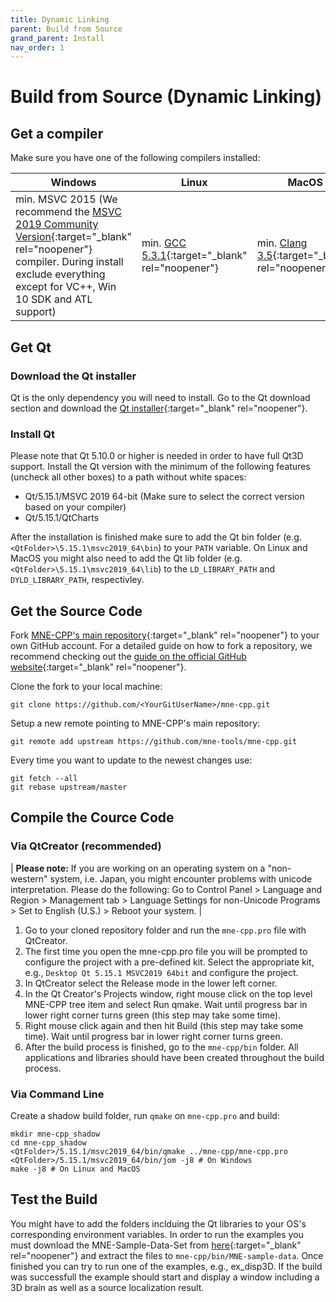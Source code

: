 ```yaml
---
title: Dynamic Linking
parent: Build from Source
grand_parent: Install
nav_order: 1
---
```

# Build from Source (Dynamic Linking)

## Get a compiler

Make sure you have one of the following compilers installed:

| Windows | Linux | MacOS |
|---------|-------|-------|
| min. MSVC 2015 (We recommend the [MSVC 2019 Community Version](https://visualstudio.microsoft.com/vs/older-downloads/){:target="_blank" rel="noopener"} compiler. During install exclude everything except for VC++, Win 10 SDK and ATL support) | min. [GCC 5.3.1](https://gcc.gnu.org/releases.html){:target="_blank" rel="noopener"} | min. [Clang 3.5](https://developer.apple.com/xcode/){:target="_blank" rel="noopener"}|

## Get Qt

### Download the Qt installer

Qt is the only dependency you will need to install. Go to the Qt download section and download the [Qt installer](https://www.qt.io/download-qt-installer?hsCtaTracking=9f6a2170-a938-42df-a8e2-a9f0b1d6cdce%7C6cb0de4f-9bb5-4778-ab02-bfb62735f3e5){:target="_blank" rel="noopener"}. 

### Install Qt

Please note that Qt 5.10.0 or higher is needed in order to have full Qt3D support. Install the Qt version with the minimum of the following features (uncheck all other boxes) to a path without white spaces:

- Qt/5.15.1/MSVC 2019 64-bit (Make sure to select the correct version based on your compiler)
- Qt/5.15.1/QtCharts

After the installation is finished make sure to add the Qt bin folder (e.g. `<QtFolder>\5.15.1\msvc2019_64\bin`) to your `PATH` variable. On Linux and MacOS you might also need to add the Qt lib folder (e.g. `<QtFolder>\5.15.1\msvc2019_64\lib`) to the `LD_LIBRARY_PATH` and `DYLD_LIBRARY_PATH`, respectivley.

## Get the Source Code

Fork [MNE-CPP's main repository](https://github.com/mne-tools/mne-cpp){:target="_blank" rel="noopener"} to your own GitHub account. For a detailed guide on how to fork a repository, we recommend checking out the [guide on the official GitHub website](https://help.github.com/en/github/getting-started-with-github/fork-a-repo){:target="_blank" rel="noopener"}. 

Clone the fork to your local machine:

```
git clone https://github.com/<YourGitUserName>/mne-cpp.git
```

Setup a new remote pointing to MNE-CPP's main repository:

```
git remote add upstream https://github.com/mne-tools/mne-cpp.git
```

Every time you want to update to the newest changes use:

```
git fetch --all
git rebase upstream/master
```

## Compile the Cource Code

### Via QtCreator (recommended)

| **Please note:** If you are working on an operating system on a "non-western" system, i.e. Japan, you might encounter problems with unicode interpretation. Please do the  following: Go to Control Panel > Language and Region > Management tab > Language Settings for non-Unicode Programs > Set to English (U.S.) > Reboot your system. |

1. Go to your cloned repository folder and run the `mne-cpp.pro` file with QtCreator.
2. The first time you open the mne-cpp.pro file you will be prompted to configure the project with a pre-defined kit. Select the appropriate kit, e.g., `Desktop Qt 5.15.1 MSVC2019 64bit` and configure the project.
3. In QtCreator select the Release mode in the lower left corner.
4. In the Qt Creator's Projects window, right mouse click on the top level MNE-CPP tree item and select Run qmake. Wait until progress bar in lower right corner turns green (this step may take some time).
5. Right mouse click again and then hit Build (this step may take some time). Wait until progress bar in lower right corner turns green.
6. After the build process is finished, go to the `mne-cpp/bin` folder. All applications and libraries should have been created throughout the build process.

### Via Command Line

Create a shadow build folder, run `qmake` on `mne-cpp.pro` and build:

```
mkdir mne-cpp_shadow
cd mne-cpp_shadow
<QtFolder>/5.15.1/msvc2019_64/bin/qmake ../mne-cpp/mne-cpp.pro
<QtFolder>/5.15.1/msvc2019_64/bin/jom -j8 # On Windows
make -j8 # On Linux and MacOS
```

## Test the Build

You might have to add the folders inclduing the Qt libraries to your OS's corresponding environment variables. In order to run the examples you must download the MNE-Sample-Data-Set from [here](https://osf.io/86qa2/download){:target="_blank" rel="noopener"} and extract the files to `mne-cpp/bin/MNE-sample-data`. Once finished you can try to run one of the examples, e.g., ex_disp3D. If the build was successfull the example should start and display a window including a 3D brain as well as a source localization result.
